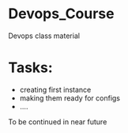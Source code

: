 # Devops_Course
Devops class material
<h1>Tasks:</h1>
<ul>
<li>creating first instance</li>
<li>making them ready for configs</li>
<li>....</li>
</ul>

<p>To be continued in near future</p>
